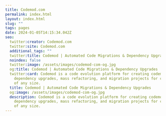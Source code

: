 ```yaml
---
title: Codemod.com
permalink: index.html
layout: index.html
slug: ""
tags: pages
date: 2024-01-05T14:15:34.042Z
seo:
  twitter:creator: Codemod.com
  twitter:site: Codemod.com
  additional_tags: ""
  twitter:title: Codemod | Automated Code Migrations & Dependency Upgrades
  noindex: false
  twitter:image: /assets/images/codemod-com-og.jpg
  og:title: Codemod | Automated Code Migrations & Dependency Upgrades
  twitter:card: Codemod is a code evolution platform for creating codemods & doing
    dependency upgrades, mass refactoring, and migration projects for codebases
    of any size.
  title: Codemod | Automated Code Migrations & Dependency Upgrades
  og:image: /assets/images/codemod-com-og.jpg
  description: Codemod is a code evolution platform for creating codemods & doing
    dependency upgrades, mass refactoring, and migration projects for codebases
    of any size.
---
```


